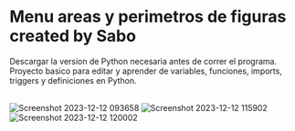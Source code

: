 <h1>Menu areas y perimetros de figuras created by Sabo</h1>
Descargar la version de Python necesaria antes de correr el programa.
<br>
Proyecto basico para editar y aprender de variables, funciones, imports, triggers y definiciones en Python.
<br>
<br>

![Screenshot 2023-12-12 093658](https://github.com/JDsabo/areaperimetro-python-program/assets/82731778/b45c0d6c-28be-459b-b24e-cef56c0e21ca)
![Screenshot 2023-12-12 115902](https://github.com/JDsabo/areaperimetro-python-program/assets/82731778/103c3342-5d27-48b7-bf93-10e29d43ec6a)
![Screenshot 2023-12-12 120002](https://github.com/JDsabo/areaperimetro-python-program/assets/82731778/215d7ab5-328d-419e-8847-5a8cb531fdcd)
